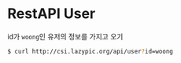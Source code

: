 # RestAPI User

id가 `woong`인 유저의 정보를 가지고 오기

```bash
$ curl http://csi.lazypic.org/api/user?id=woong
```
